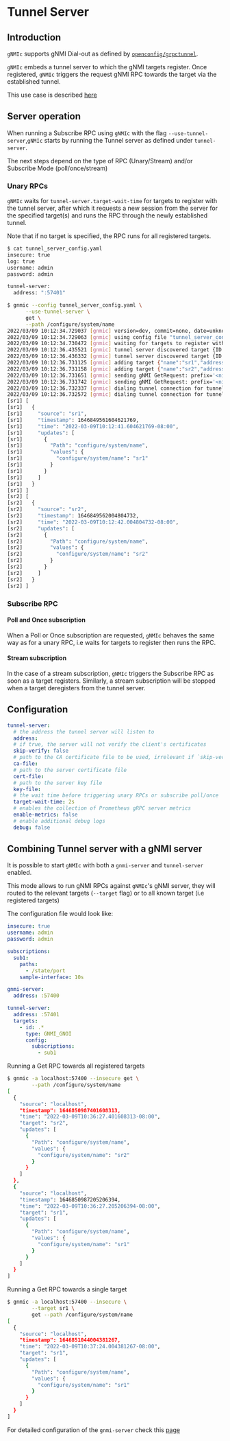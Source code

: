# Tunnel Server

## Introduction

`gNMIc` supports gNMI Dial-out as defined by [`openconfig/grpctunnel`](https://github.com/openconfig/grpctunnel).

`gNMIc` embeds a tunnel server to which the gNMI targets register. Once registered, `gNMIc` triggers the request gNMI RPC towards the target via the established tunnel.

This use case is described [here](https://github.com/openconfig/reference/blob/master/rpc/gnmi/gnmignoissh-dialout-grpctunnel.md#gnmi-collector-with-embedded-tunnel-server)

## Server operation

When running a Subscribe RPC using `gNMIc` with the flag `--use-tunnel-server`,`gNMIc` starts by running the Tunnel server as defined under `tunnel-server`.

The next steps depend on the type of RPC (Unary/Stream) and/or Subscribe Mode (poll/once/stream)

### Unary RPCs

`gNMIc` waits for `tunnel-server.target-wait-time` for targets to register with the tunnel server, after which it requests a new session from the server for the specified target(s) and runs the RPC through the newly established tunnel.

Note that if no target is specified, the RPC runs for all registered targets.

```bash
$ cat tunnel_server_config.yaml
insecure: true
log: true
username: admin
password: admin

tunnel-server:
  address: ":57401"
```

```bash
$ gnmic --config tunnel_server_config.yaml \
      --use-tunnel-server \
      get \
      --path /configure/system/name
2022/03/09 10:12:34.729037 [gnmic] version=dev, commit=none, date=unknown, gitURL=, docs=https://gnmic.kmrd.dev
2022/03/09 10:12:34.729063 [gnmic] using config file "tunnel_server_config.yaml"
2022/03/09 10:12:34.730472 [gnmic] waiting for targets to register with the tunnel server...
2022/03/09 10:12:36.435521 [gnmic] tunnel server discovered target {ID:sr1 Type:GNMI_GNOI}
2022/03/09 10:12:36.436332 [gnmic] tunnel server discovered target {ID:sr2 Type:GNMI_GNOI}
2022/03/09 10:12:36.731125 [gnmic] adding target {"name":"sr1","address":"sr1","username":"admin","password":"admin","timeout":10000000000,"insecure":true,"skip-verify":false,"subscriptions":["sub1"],"retry-timer":10000000000,"log-tls-secret":false,"gzip":false,"token":""}
2022/03/09 10:12:36.731158 [gnmic] adding target {"name":"sr2","address":"sr2","username":"admin","password":"admin","timeout":10000000000,"insecure":true,"skip-verify":false,"subscriptions":["sub1"],"retry-timer":10000000000,"log-tls-secret":false,"gzip":false,"token":""}
2022/03/09 10:12:36.731651 [gnmic] sending gNMI GetRequest: prefix='<nil>', path='[elem:{name:"configure"}  elem:{name:"system"}  elem:{name:"name"}]', type='ALL', encoding='JSON', models='[]', extension='[]' to sr1
2022/03/09 10:12:36.731742 [gnmic] sending gNMI GetRequest: prefix='<nil>', path='[elem:{name:"configure"}  elem:{name:"system"}  elem:{name:"name"}]', type='ALL', encoding='JSON', models='[]', extension='[]' to sr2
2022/03/09 10:12:36.732337 [gnmic] dialing tunnel connection for tunnel target "sr2"
2022/03/09 10:12:36.732572 [gnmic] dialing tunnel connection for tunnel target "sr1"
[sr1] [
[sr1]   {
[sr1]     "source": "sr1",
[sr1]     "timestamp": 1646849561604621769,
[sr1]     "time": "2022-03-09T10:12:41.604621769-08:00",
[sr1]     "updates": [
[sr1]       {
[sr1]         "Path": "configure/system/name",
[sr1]         "values": {
[sr1]           "configure/system/name": "sr1"
[sr1]         }
[sr1]       }
[sr1]     ]
[sr1]   }
[sr1] ]
[sr2] [
[sr2]   {
[sr2]     "source": "sr2",
[sr2]     "timestamp": 1646849562004804732,
[sr2]     "time": "2022-03-09T10:12:42.004804732-08:00",
[sr2]     "updates": [
[sr2]       {
[sr2]         "Path": "configure/system/name",
[sr2]         "values": {
[sr2]           "configure/system/name": "sr2"
[sr2]         }
[sr2]       }
[sr2]     ]
[sr2]   }
[sr2] ]
```

### Subscribe RPC

#### Poll and Once subscription

When a Poll or Once subscription are requested, `gNMIc` behaves the same way as for a unary RPC, i.e waits for targets to register then runs the RPC.

#### Stream subscription

In the case of a stream subscription, `gNMIc` triggers the Subscribe RPC as soon as a target registers.
Similarly, a stream subscription will be stopped when a target deregisters from the tunnel server.

## Configuration

```yaml
tunnel-server:
  # the address the tunnel server will listen to
  address:
  # if true, the server will not verify the client's certificates
  skip-verify: false
  # path to the CA certificate file to be used, irrelevant if `skip-verify` is true
  ca-file: 
  # path to the server certificate file
  cert-file:
  # path to the server key file
  key-file:
  # the wait time before triggering unary RPCs or subscribe poll/once
  target-wait-time: 2s
  # enables the collection of Prometheus gRPC server metrics
  enable-metrics: false
  # enable additional debug logs
  debug: false
```

## Combining Tunnel server with a gNMI server

It is possible to start `gNMIc` with both a `gnmi-server` and `tunnel-server` enabled.

This mode allows to run gNMI RPCs against `gNMIc`'s gNMI server, they will routed to the relevant targets (`--target` flag) or to all known target (i.e registered targets)

The configuration file would look like:

```yaml
insecure: true
username: admin
password: admin

subscriptions:
  sub1:
    paths:
      - /state/port
    sample-interface: 10s

gnmi-server:
  address: :57400

tunnel-server:
  address: :57401
  targets:
    - id: .*
      type: GNMI_GNOI
      config:
        subscriptions:
          - sub1
```

Running a Get RPC towards all registered targets

```bash
$ gnmic -a localhost:57400 --insecure get \
        --path /configure/system/name
[
  {
    "source": "localhost",
    "timestamp": 1646850987401608313,
    "time": "2022-03-09T10:36:27.401608313-08:00",
    "target": "sr2",
    "updates": [
      {
        "Path": "configure/system/name",
        "values": {
          "configure/system/name": "sr2"
        }
      }
    ]
  },
  {
    "source": "localhost",
    "timestamp": 1646850987205206394,
    "time": "2022-03-09T10:36:27.205206394-08:00",
    "target": "sr1",
    "updates": [
      {
        "Path": "configure/system/name",
        "values": {
          "configure/system/name": "sr1"
        }
      }
    ]
  }
]
```

Running a Get RPC towards a single target

```bash
$ gnmic -a localhost:57400 --insecure \
        --target sr1 \
        get --path /configure/system/name
[
  {
    "source": "localhost",
    "timestamp": 1646851044004381267,
    "time": "2022-03-09T10:37:24.004381267-08:00",
    "target": "sr1",
    "updates": [
      {
        "Path": "configure/system/name",
        "values": {
          "configure/system/name": "sr1"
        }
      }
    ]
  }
]
```

For detailed configuration of the `gnmi-server` check this [page](./gnmi_server.md)

